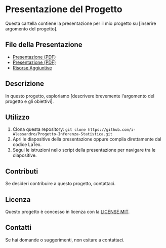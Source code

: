 # Presentazione del Progetto

Questa cartella contiene la presentazione per il mio progetto su [inserire argomento del progetto].

## File della Presentazione

- [Presentazione (PDF)](presentazione.pdf)
- [Presentazione (PDF)](presentazione.tex)
- [Risorse Aggiuntive](link-alle-risorse-aggiuntive)

## Descrizione

In questo progetto, esploriamo [descrivere brevemente l'argomento del progetto e gli obiettivi].

## Utilizzo

1. Clona questa repository: `git clone https://github.com/i-Alessandro/Progetto-Inferenza-Statistica.git`
2. Apri le diapositive della presentazione oppure compila direttamente dal codice LaTex.
3. Segui le istruzioni nello script della presentazione per navigare tra le diapositive.

## Contributi

Se desideri contribuire a questo progetto, contattaci.

## Licenza

Questo progetto è concesso in licenza con la [LICENSE MIT](../LICENSE).

## Contatti

Se hai domande o suggerimenti, non esitare a contattaci.
